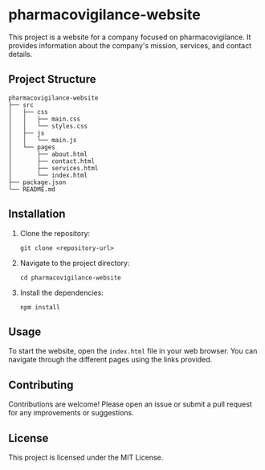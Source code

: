 # pharmacovigilance-website

This project is a website for a company focused on pharmacovigilance. It provides information about the company's mission, services, and contact details.

## Project Structure

```
pharmacovigilance-website
├── src
│   ├── css
│   │   ├── main.css
│   │   └── styles.css
│   ├── js
│   │   └── main.js
│   └── pages
│       ├── about.html
│       ├── contact.html
│       ├── services.html
│       └── index.html
├── package.json
└── README.md
```

## Installation

1. Clone the repository:
   ```
   git clone <repository-url>
   ```
2. Navigate to the project directory:
   ```
   cd pharmacovigilance-website
   ```
3. Install the dependencies:
   ```
   npm install
   ```

## Usage

To start the website, open the `index.html` file in your web browser. You can navigate through the different pages using the links provided.

## Contributing

Contributions are welcome! Please open an issue or submit a pull request for any improvements or suggestions.

## License

This project is licensed under the MIT License.